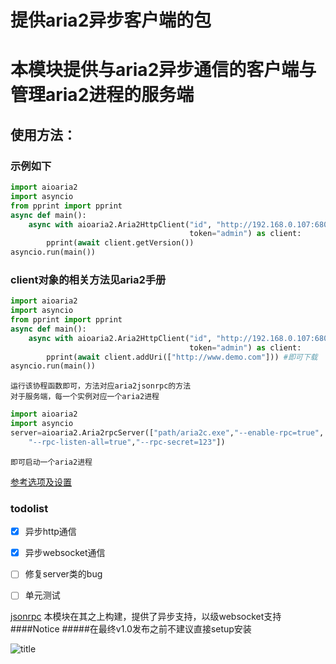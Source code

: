 提供aria2异步客户端的包
===

# 本模块提供与aria2异步通信的客户端与管理aria2进程的服务端

## 使用方法：
### 示例如下
```python
import aioaria2
import asyncio
from pprint import pprint
async def main():
    async with aioaria2.Aria2HttpClient("id", "http://192.168.0.107:6800/jsonrpc", "normal",
                                        token="admin") as client:
        pprint(await client.getVersion())
asyncio.run(main())
```
### client对象的相关方法见aria2手册 
```python
import aioaria2
import asyncio
from pprint import pprint
async def main():
    async with aioaria2.Aria2HttpClient("id", "http://192.168.0.107:6800/jsonrpc", "normal",
                                        token="admin") as client:
        pprint(await client.addUri(["http://www.demo.com"])) #即可下载
asyncio.run(main())
```
    运行该协程函数即可，方法对应aria2jsonrpc的方法
    对于服务端，每一个实例对应一个aria2进程
```python
import aioaria2
import asyncio
server=aioaria2.Aria2rpcServer(["path/aria2c.exe","--enable-rpc=true",
    "--rpc-listen-all=true","--rpc-secret=123"])
```
    即可启动一个aria2进程
[参考选项及设置](http://aria2.github.io/manual/en/html/)
### todolist
- [x] 异步http通信
- [x] 异步websocket通信
- [ ] 修复server类的bug
- [ ] 单元测试


[jsonrpc](https://xyne.archlinux.ca/projects/python3-aria2jsonrpc)
        本模块在其之上构建，提供了异步支持，以级websocket支持
####Notice
#####在最终v1.0发布之前不建议直接setup安装

![title](https://konachan.com/sample/c7f565c0cd96e58908bc852dd754f61a/Konachan.com%20-%20302356%20sample.jpg)